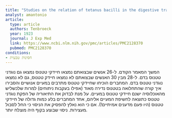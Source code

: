 ```yaml
---
title: "Studies on the relation of tetanus bacilli in the digestive tract to tetanus antitoxin in the blood"
analyst: amantonio
article:
  type: article
  authors: Tenbroeck
  year: 1923
  journal: J Exp Med
  link: https://www.ncbi.nlm.nih.gov/pmc/articles/PMC2128370
  pubmed: PMC2128370
conditions:
- חסינות טבעית
---
```


המשך המאמר הקודם. ל-26 אנשים שבצואתם נמצאו חיידקי טטנוס נמצאו גם נוגדני טטנוס בדם.
ל-28 מבין 30 האנשים שבצואתם לא נמצאו חיידק טטנוס, גם לא נמצאו נוגדני טטנוס בדם.
המחברים הוכיחו שחיידקי טטנוס מתרבים במעיים אנושיים והסבירו איך קורה שהתחלואה בטטנוס נדירה מאוד (אפילו בעקבות ניתוחים) למרות שלכשליש מהאוכלוסיה ישנם חיידקי טטנוס במעיים.
על מנת לבדוק את התיאוריה של הפקת נוגדני טטנוס כתוצאה לחשיפת המעיים אליהם, אחד המחברים בלע כמות גדולה של חיידקי טטנוס (היו פעם מדענים אמיתיים!). אם כי הוא נאלץ להפסיק את הניסוי כי החל לסבול מעצירות. ניסוי שבוצע בקוף היה מוצלח יותר.
